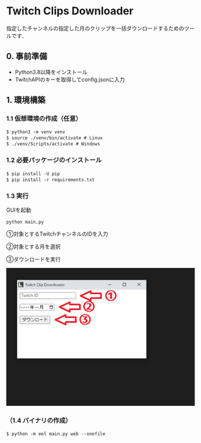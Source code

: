 # Twitch Clips Downloader

指定したチャンネルの指定した月のクリップを一括ダウンロードするためのツールです．

## 0. 事前準備

* Python3.8以降をインストール
* TwitchAPIのキーを取得してconfig.jsonに入力

## 1. 環境構築
### 1.1 仮想環境の作成（任意）

```
$ python3 -m venv venv
$ source ./venv/bin/activate # Linux
$ ./venv/Scripts/activate # Windows
```

### 1.2 必要パッケージのインストール

```
$ pip install -U pip
$ pip install -r requirements.txt
```

### 1.3 実行

GUIを起動

```
python main.py
```

<p>①対象とするTwitchチャンネルのIDを入力</p>
<p>②対象とする月を選択</p>
<p>③ダウンロードを実行</p>

![GUI画面の説明．上から順にTwitchID入力欄，対象月選択欄，ダウンロード実行ボタン](img/screen.png)


### （1.4 バイナリの作成）

```
$ python -m eel main.py web --onefile
```